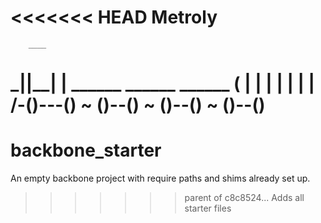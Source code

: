<<<<<<< HEAD
Metroly
=======
        ____                           
   _||__|  |  ______   ______   ______ 
  (        | |      | |      | |      |
  /-()---() ~ ()--() ~ ()--() ~ ()--()
=======
backbone_starter
================

An empty backbone project with require paths and shims already set up. 
>>>>>>> parent of c8c8524... Adds all starter files
